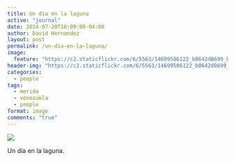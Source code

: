 ```yaml
---
title: Un día en la laguna
active: "journal"
date: 2014-07-20T16:09:00-04:00
author: David Hernandez
layout: post
permalink: /un-dia-en-la-laguna/
image: 
  feature: "https://c2.staticflickr.com/6/5563/14699586122_b0642d8699_b.jpg"
header-img: "https://c2.staticflickr.com/6/5563/14699586122_b0642d8699_b.jpg"
categories:
  - people
tags:
  - merida
  - venezuela
  - people
format: image
comments: "true"
---
```

<a href="https://c2.staticflickr.com/6/5563/14699586122_b0642d8699_b.jpg" class="popup"  title="Un día en la laguna" data-caption="© 2014 by David Hernández">
<img src="https://c2.staticflickr.com/6/5563/14699586122_b0642d8699_b.jpg"></a>

Un día en la laguna.
